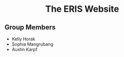 <h1 align="center"> The ERIS Website </h1>


## Group Members
- Kelly Horak
- Sophia Mangrubang
- Austin Karpf
